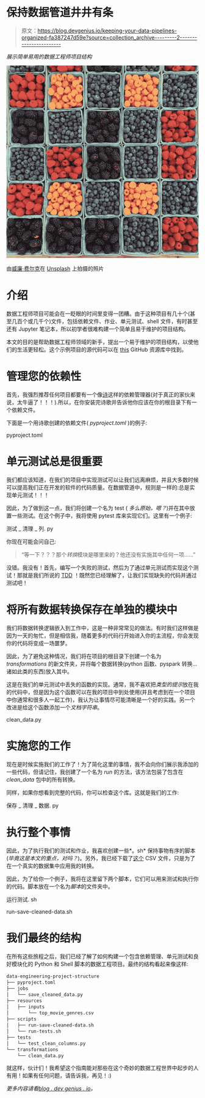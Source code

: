 # 保持数据管道井井有条

> 原文：<https://blog.devgenius.io/keeping-your-data-pipelines-organized-fa387247d59e?source=collection_archive---------2----------------------->

*展示简单易用的数据工程师项目结构*

![](img/b758d0801de8ac3959d1392c5253f1f9.png)

由[威廉·费尔克](https://unsplash.com/@gndclouds?utm_source=medium&utm_medium=referral)在 [Unsplash](https://unsplash.com?utm_source=medium&utm_medium=referral) 上拍摄的照片

# 介绍

数据工程师项目可能会在一眨眼的时间里变得一团糟。由于这种项目有几十个(甚至几百个或几千个)文件，包括依赖文件、作业、单元测试、shell 文件，有时甚至还有 Jupyter 笔记本，所以初学者很难构建一个简单且易于维护的项目结构。

本文的目的是帮助数据工程师领域的新手，提出一个易于维护的项目结构，以使他们的生活更轻松。这个示例项目的源代码可以在 [this](https://github.com/flpn/data-engineering-project-structure) GitHub 资源库中找到。

# 管理您的依赖性

首先，我强烈推荐任何项目都要有一个像[诗](https://python-poetry.org/docs/)这样的依赖管理器(对于真正的家伙来说，太牛逼了！！！).所以，在你安装完诗歌并告诉他你应该在你的根目录下有一个依赖文件。

下面是一个用诗歌创建的依赖文件( *pyproject.toml* )的例子:

pyproject.toml

# 单元测试总是很重要

我们都应该知道，在我们的项目中实现测试可以让我们远离麻烦，并且大多数时候可以提高我们正在开发的软件的代码质量。在数据管道中，规则是一样的:总是实现单元测试！！！

因此，为了做到这一点，我们将创建一个名为 test ( *多么原始，嗯？*)并在其中放置一些测试。在这个例子中，我将使用 pytest 库来实现它们。这里有一个例子:

测试 _ 清理 _ 列. py

你现在可能会问自己:

> “等一下？？？那个*转换*模块是哪里来的？他还没有实施其中任何一项……”

没错。我没有！首先，编写一个失败的测试，然后为了通过单元测试而实现这个测试！那就是我们所说的 [TDD](http://www.jamesshore.com/v2/books/aoad1/test_driven_development) ！既然您已经理解了，让我们实现缺失的代码并通过测试吧！

# 将所有数据转换保存在单独的模块中

我们将数据转换逻辑嵌入到工作中，这是一种非常常见的做法。有时我们这样做是因为一天的匆忙，但是相信我，随着更多的代码行开始进入你的主流程，你会发现你的代码将变成一场噩梦。

因此，为了避免这种情况，我们将在项目的根目录下创建一个名为 *transformations* 的新文件夹，并将每个数据转换(python 函数、pyspark 转换…诸如此类的东西)放入其中。

这是在我们的单元测试中丢失的函数的实现。通常，我不喜欢把*类型的提示*放在我的代码中，但是因为这个函数可以在我的项目中到处使用(并且考虑到在一个项目中你通常和很多人一起工作)，我认为让事情尽可能清晰是一个好的实践。另一个改进是给这个函数添加一个*文档字符串*。

clean_data.py

# 实施您的工作

现在是时候实施我们的工作了！为了简化这里的事情，我不会向你们展示我添加的一些代码，但请记住，我创建了一个名为 *run* 的方法，该方法包装了包含在 *clean_data* 包中的所有转换。

同样，如果你想看到完整的代码，你可以检查这个库。这就是我们的工作:

保存 _ 清理 _ 数据. py

# 执行整个事情

因此，为了执行我们的测试和作业，我喜欢创建一些*。sh* 保持事物有序的脚本(*毕竟这是本文的重点，对吗？*)。另外，我已经下载了[这个](https://github.com/flpn/data-engineering-project-structure/tree/main/resources/inputs) CSV 文件，只是为了在一个真实的数据集中应用我的转换。

因此，为了给你一个例子，我将在这里留下两个脚本，它们可以用来测试和执行你的代码。脚本放在一个名为*脚本*的文件夹中。

运行测试. sh

run-save-cleaned-data.sh

# 我们最终的结构

在所有这些旅程之后，我们已经了解了如何构建一个包含依赖管理、单元测试和良好模块化的 Python 和 Shell 脚本的数据工程项目。最终的结构看起来像这样:

```
data-engineering-project-structure
├── pyproject.toml
├── jobs
│   └── save_cleaned_data.py
├── resources
│   ├── inputs
│       └── top_movie_genres.csv
├── scripts
│   ├── run-save-cleaned-data.sh
│   └── run-tests.sh
├── tests
│   └── test_clean_columns.py
└── transformations
    └── clean_data.py
```

就这样，伙计们！我希望这个指南能对那些在这个奇妙的数据工程世界中起步的人有用！如果有任何问题，请告诉我，再见！:)

*更多内容请看*[*blog . dev genius . io*](http://blog.devgenius.io)*。*
